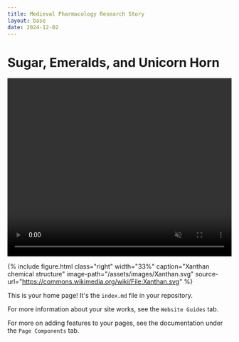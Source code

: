 ```yaml
---
title: Medieval Pharmacology Research Story
layout: base
date: 2024-12-02
---
```



# Sugar, Emeralds, and Unicorn Horn

<div class="jumbotron" style="position: relative; overflow: hidden; height: 400px;">
  <video id="heroVideo" 
         autoplay 
         muted 
         loop 
         playsinline 
         style="width: 100%; height: 100%; object-fit: cover;">
    <source src="assets/sugar-emeralds-unicorn.mp4" type="video/mp4">
  </video>
  <div class="jumbotron-overlay">
    <!-- Sugar Emeralds and Unicorn Horn -->
  </div>
</div>

<script>
window.addEventListener('scroll', function() {
  var video = document.getElementById('heroVideo');
  // Pause video if page is scrolled down, play if at top
  if (window.scrollY > 10) {
    video.pause();
  } else {
    video.play();
  }
});
</script>


{% include figure.html
  class="right"
  width="33%"
  caption="Xanthan chemical structure"
  image-path="/assets/images/Xanthan.svg"
  source-url="https://commons.wikimedia.org/wiki/File:Xanthan.svg"
%}


This is your home page! It's the `index.md` file in your repository.

For more information about your site works, see the `Website Guides` tab.

For more on adding features to your pages, see the documentation under the `Page Components` tab.
